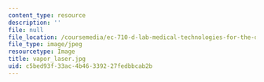 ```yaml
---
content_type: resource
description: ''
file: null
file_location: /coursemedia/ec-710-d-lab-medical-technologies-for-the-developing-world-spring-2010/c5bed93f33ac4b46339227fedbbcab2b_vapor_laser.jpg
file_type: image/jpeg
resourcetype: Image
title: vapor_laser.jpg
uid: c5bed93f-33ac-4b46-3392-27fedbbcab2b
---
```

